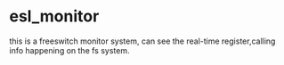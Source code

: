 esl_monitor
===========

this is a freeswitch monitor system, can see the real-time register,calling info happening on the fs system.

